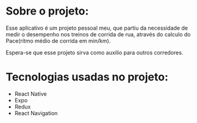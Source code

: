 # Sobre o projeto:
Esse aplicativo é um projeto pessoal meu, que partiu da necessidade de medir o desempenho nos treinos de corrida de rua, através do calculo do Pace(ritmo médio de corrida em min/km). 

Espera-se que esse projeto sirva como auxilio para outros corredores.

# Tecnologias usadas no projeto:

- React Native
- Expo
- Redux
- React Navigation

